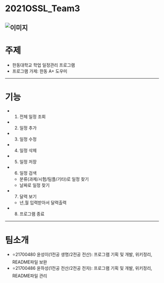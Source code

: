 # 2021OSSL_Team3
![이미지](https://cdn.pixabay.com/photo/2017/06/10/06/39/calender-2389150__340.png)
------------------
# 주제 
- 한동대학교 학업 일정관리 프로그램
- 프로그램 가제: 한동 A+ 도우미 
------------------
# 기능 
- 1. 전체 일정 조회 
- 2. 일정 추가
- 3. 일정 수정
- 4. 일정 삭제
- 5. 일정 저장
- 6. 일정 검색
  - 분류(과제/시험/팀플/기타)로 일정 찾기
  - 날짜로 일정 찾기
- 7. 달력 보기
  - 년,월 입력받아서 달력출력
- 8. 프로그램 종료 
------------------
# 팀소개 
- ⭐️21700480 윤성이(1전공 생명/2전공 전산): 프로그램 기획 및 개발, 위키정리, README파일 보완
- ⭐️21700486 윤하성(1전공 전산/2전공 전자): 프로그램 기획 및 개발, 위키정리, README파일 관리
